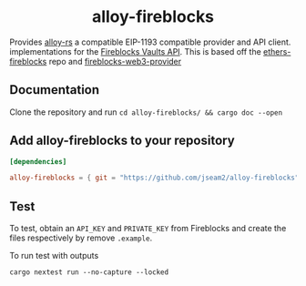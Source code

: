 # <h1 align="center"> alloy-fireblocks </h1>

 Provides [alloy-rs](https://github.com/alloy-rs/alloy) a compatible EIP-1193 compatible provider and API client.
 implementations for the [Fireblocks Vaults API](https://fireblocks.com).
 This is based off the [ethers-fireblocks](https://github.com/gakonst/ethers-fireblocks) repo and [fireblocks-web3-provider](https://github.com/fireblocks/fireblocks-web3-provider)

## Documentation

Clone the repository and run `cd alloy-fireblocks/ && cargo doc --open`

## Add alloy-fireblocks to your repository

```toml
[dependencies]

alloy-fireblocks = { git = "https://github.com/jseam2/alloy-fireblocks" }
```

## Test
To test, obtain an `API_KEY` and `PRIVATE_KEY` from Fireblocks and create the files respectively by remove `.example`.

To run test with outputs
```shell
cargo nextest run --no-capture --locked
```